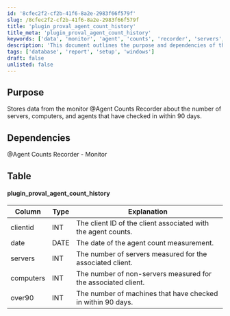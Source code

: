 ```yaml
---
id: '8cfec2f2-cf2b-41f6-8a2e-2983f66f579f'
slug: /8cfec2f2-cf2b-41f6-8a2e-2983f66f579f
title: 'plugin_proval_agent_count_history'
title_meta: 'plugin_proval_agent_count_history'
keywords: ['data', 'monitor', 'agent', 'counts', 'recorder', 'servers', 'computers', 'clients']
description: 'This document outlines the purpose and dependencies of the Agent Counts Recorder, which stores data regarding the number of servers, computers, and agents that have checked in within the last 90 days. It includes a detailed table describing the structure of the data stored in the plugin_proval_agent_count_history.'
tags: ['database', 'report', 'setup', 'windows']
draft: false
unlisted: false
---
```


## Purpose

Stores data from the monitor @Agent Counts Recorder about the number of servers, computers, and agents that have checked in within 90 days.

## Dependencies

@Agent Counts Recorder - Monitor

## Table

#### plugin_proval_agent_count_history

| Column    | Type | Explanation                                                   |
|-----------|------|---------------------------------------------------------------|
| clientid  | INT  | The client ID of the client associated with the agent counts.|
| date      | DATE | The date of the agent count measurement.                      |
| servers   | INT  | The number of servers measured for the associated client.     |
| computers | INT  | The number of non-servers measured for the associated client. |
| over90    | INT  | The number of machines that have checked in within 90 days.  |

